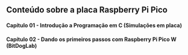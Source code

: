 ## Conteúdo sobre a placa Raspberry Pi Pico 

#### Capítulo 01 - Introdução a Programação em C (Simulações em placa)
#### Capítulo 02 - Dando os primeiros passos com Raspberry Pi Pico W (BitDogLab)
